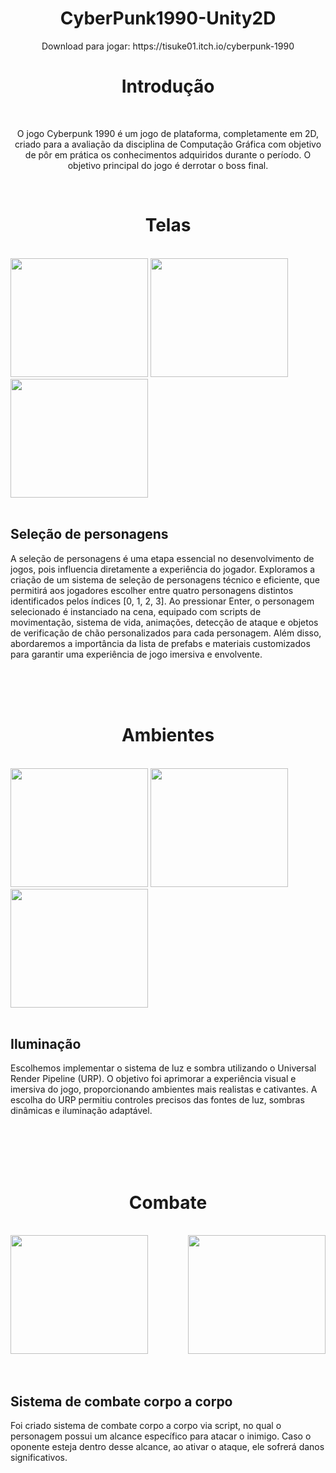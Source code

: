 
<h1 align="center">
  CyberPunk1990-Unity2D
</h1>
<p align="center">
  Download para jogar: https://tisuke01.itch.io/cyberpunk-1990
</p>

<h1 align="center">
  Introdução
</h1>
<br>
<p align="center">
  O jogo Cyberpunk 1990 é um jogo de plataforma, completamente em 2D, criado para a
avaliação da disciplina de Computação Gráfica com objetivo de pôr em prática os
conhecimentos adquiridos durante o período. O objetivo principal do jogo é derrotar o
boss final.

</p>

<br>
<h1 align="center">
  Telas
</h1>

<br>
<img width="220" height="190" src="https://github.com/VidalsHugo/CyberPunk1990-Unity2D/assets/87623017/3461d109-ec19-432a-afd7-2ad2fff89391">
<img width="220" height="190" src="https://github.com/VidalsHugo/CyberPunk1990-Unity2D/assets/87623017/d3132cd6-2f8c-4bd9-b7fc-9fb3b9791e78">
<img width="220" height="190" src="https://github.com/VidalsHugo/CyberPunk1990-Unity2D/assets/87623017/a9c1e634-9c55-408a-b421-bcbf1df02f91">
<br>
<br>
<h2>
  Seleção de personagens
</h2>
<p>
  A seleção de personagens é uma etapa essencial no desenvolvimento de jogos,
pois influencia diretamente a experiência do jogador. Exploramos
a criação de um sistema de seleção de personagens técnico e eficiente, que
permitirá aos jogadores escolher entre quatro personagens distintos identificados pelos
índices [0, 1, 2, 3]. Ao pressionar Enter, o personagem selecionado é instanciado
na cena, equipado com scripts de movimentação, sistema de vida, animações,
detecção de ataque e objetos de verificação de chão personalizados para cada
personagem. Além disso, abordaremos a importância da lista de prefabs e
materiais customizados para garantir uma experiência de jogo imersiva e
envolvente.

</p>
<br>
<br>
<br>
<h1 align="center">
  Ambientes
</h1>

<br>

<img width="220" height="190" src="https://github.com/VidalsHugo/CyberPunk1990-Unity2D/assets/87623017/b80a56ba-de5e-42a1-8420-89b8a0bb5ff6">
<img width="220" height="190" src="https://github.com/VidalsHugo/CyberPunk1990-Unity2D/assets/87623017/42e0de55-e858-46d6-b1f7-8695c81b3d28">
<img width="220" height="190" src="https://github.com/VidalsHugo/CyberPunk1990-Unity2D/assets/87623017/1f7862db-0d83-494a-84ae-d82c2fe11257">

<br>
<br>
<h2>
  Iluminação
</h2>
<p>
  Escolhemos implementar o sistema de luz e sombra utilizando o Universal Render
Pipeline (URP). O objetivo foi aprimorar a experiência visual e imersiva do jogo,
proporcionando ambientes mais realistas e cativantes. A escolha do URP permitiu
controles precisos das fontes de luz, sombras dinâmicas e iluminação adaptável.
</p>

<br>
<br>
<br>
<br>
<h1 align="center">
  Combate
</h1>
<br>


<img align="center" width="220" height="190" src="https://github.com/VidalsHugo/CyberPunk1990-Unity2D/assets/87623017/b12214f6-c18e-4ceb-8955-b7d640ebfc16">
<img align="right" width="220" height="190" src="https://github.com/VidalsHugo/CyberPunk1990-Unity2D/assets/87623017/4cd1e6db-ef8b-4160-85b4-9eb326ad1382">

<br>
<br>
<br>
<h2>
  Sistema de combate corpo a corpo
</h2>
<p>
  Foi criado sistema de combate corpo a corpo via script, no qual o personagem possui um alcance específico para atacar o inimigo. Caso o oponente esteja dentro desse alcance, ao ativar o ataque, ele sofrerá danos significativos.
</p>
<br>






